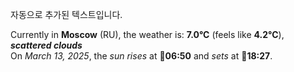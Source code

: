 
자동으로 추가된 텍스트입니다.

<!--START_SECTION:weather:moscow-->
Currently in **Moscow** (RU), the weather is: **7.0°C** (feels like **4.2°C**), ***scattered clouds***<br/>
On *March 13, 2025*, the *sun rises* at 🌅**06:50** and *sets* at 🌇**18:27**.
<!--END_SECTION:weather-->
